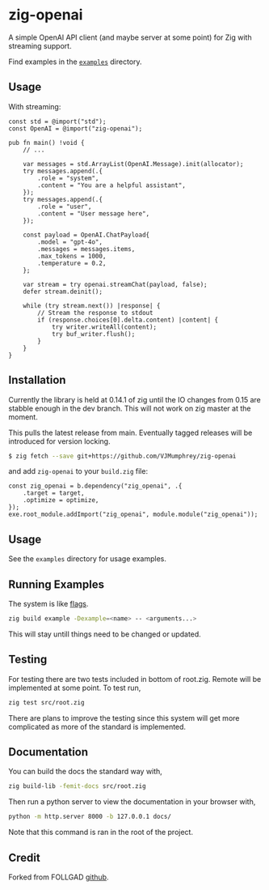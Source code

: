 # zig-openai

A simple OpenAI API client (and maybe server at some point) for Zig with streaming support.

Find examples in the [`examples`](./examples) directory.

## Usage

With streaming:

```zig
const std = @import("std");
const OpenAI = @import("zig-openai");

pub fn main() !void {
    // ...

    var messages = std.ArrayList(OpenAI.Message).init(allocator);
    try messages.append(.{
        .role = "system",
        .content = "You are a helpful assistant",
    });
    try messages.append(.{
        .role = "user",
        .content = "User message here",
    });

    const payload = OpenAI.ChatPayload{
        .model = "gpt-4o",
        .messages = messages.items,
        .max_tokens = 1000,
        .temperature = 0.2,
    };

    var stream = try openai.streamChat(payload, false);
    defer stream.deinit();

    while (try stream.next()) |response| {
        // Stream the response to stdout
        if (response.choices[0].delta.content) |content| {
            try writer.writeAll(content);
            try buf_writer.flush();
        }
    }
}
```

## Installation
Currently the library is held at 0.14.1 of zig until the IO changes from 0.15 are stabble enough
in the dev branch. This will not work on zig master at the moment.

This pulls the latest release from main.
Eventually tagged releases will be introduced for version locking.
```bash
$ zig fetch --save git+https://github.com/VJMumphrey/zig-openai
```

and add `zig-openai` to your `build.zig` file:

```zig
const zig_openai = b.dependency("zig_openai", .{
    .target = target,
    .optimize = optimize,
});
exe.root_module.addImport("zig_openai", module.module("zig_openai"));
```

## Usage
See the `examples` directory for usage examples.

## Running Examples
The system is like [flags](https://github.com/joegm/flags/tree/main).
```bash
zig build example -Dexample=<name> -- <arguments...>
```
This will stay untill things need to be changed or updated.

## Testing

For testing there are two tests included in bottom of root.zig.
Remote will be implemented at some point. To test run,
```bash
zig test src/root.zig
```
There are plans to improve the testing since this system will get more complicated as more of the 
standard is implemented.

## Documentation
You can build the docs the standard way with,
```bash
zig build-lib -femit-docs src/root.zig
```
Then run a python server to view the documentation in your browser with,
```bash
python -m http.server 8000 -b 127.0.0.1 docs/
```
Note that this command is ran in the root of the project.

## Credit
Forked from FOLLGAD [github](https://github.com/FOLLGAD).
